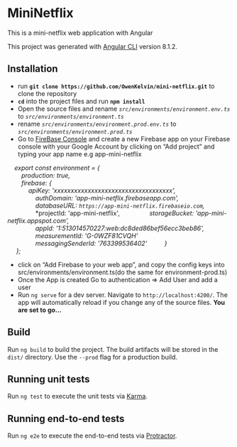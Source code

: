 
# MiniNetflix

This is a mini-netflix web application with Angular

This project was generated with [Angular CLI](https://github.com/angular/angular-cli) version 8.1.2.

## Installation

- run **`git clone https://github.com/OwenKelvin/mini-netflix.git`** to clone the repository
- **`cd`** into the project files and run **`npm install`**
- Open the source files and rename *`src/environments/environment.env.ts`* to *`src/environments/environment.ts`*
- rename *`src/environments/environment.prod.env.ts`* to *`src/environments/environment.prod.ts`*
- Go to [FireBase Console](https://console.firebase.google.com/u/0/) and create a new Firebase app on your Firebase console with your Google Account by clicking on “Add project” and typing your app name e.g app-mini-netflix

&nbsp;&nbsp;&nbsp;&nbsp;*export const environment = {*<br/>
&nbsp;&nbsp;&nbsp;&nbsp;&nbsp;&nbsp;&nbsp;&nbsp;*production: true,*<br/>
&nbsp;&nbsp;&nbsp;&nbsp;&nbsp;&nbsp;&nbsp;&nbsp;*firebase: {*<br/>
&nbsp;&nbsp;&nbsp;&nbsp;&nbsp;&nbsp;&nbsp;&nbsp;&nbsp;&nbsp;&nbsp;&nbsp;*apiKey: 'xxxxxxxxxxxxxxxxxxxxxxxxxxxxxxxxxxx',*</br>
&nbsp;&nbsp;&nbsp;&nbsp;&nbsp;&nbsp;&nbsp;&nbsp;&nbsp;&nbsp;&nbsp;&nbsp;&nbsp;&nbsp;&nbsp;&nbsp;*authDomain: 'app-mini-netflix.firebaseapp.com',*<br/>
&nbsp;&nbsp;&nbsp;&nbsp;&nbsp;&nbsp;&nbsp;&nbsp;&nbsp;&nbsp;&nbsp;&nbsp;&nbsp;&nbsp;&nbsp;&nbsp;*databaseURL: `https://app-mini-netflix.firebaseio.com`,*<br/>
&nbsp;&nbsp;&nbsp;&nbsp;&nbsp;&nbsp;&nbsp;&nbsp;&nbsp;&nbsp;&nbsp;&nbsp;&nbsp;&nbsp;&nbsp;&nbsp;*projectId: 'app-mini-netflix',
&nbsp;&nbsp;&nbsp;&nbsp;&nbsp;&nbsp;&nbsp;&nbsp;&nbsp;&nbsp;&nbsp;&nbsp;&nbsp;&nbsp;&nbsp;&nbsp;*storageBucket: 'app-mini-netflix.appspot.com',*<br/>
&nbsp;&nbsp;&nbsp;&nbsp;&nbsp;&nbsp;&nbsp;&nbsp;&nbsp;&nbsp;&nbsp;&nbsp;&nbsp;&nbsp;&nbsp;&nbsp;*appId: '1:513014570227:web:dc8ded86bef56ecc3beb86',*<br/>
&nbsp;&nbsp;&nbsp;&nbsp;&nbsp;&nbsp;&nbsp;&nbsp;&nbsp;&nbsp;&nbsp;&nbsp;&nbsp;&nbsp;&nbsp;&nbsp;*measurementId: 'G-0WZF81CVQH'*<br/>
&nbsp;&nbsp;&nbsp;&nbsp;&nbsp;&nbsp;&nbsp;&nbsp;&nbsp;&nbsp;&nbsp;&nbsp;&nbsp;&nbsp;&nbsp;&nbsp;*messagingSenderId: '763399536402'*
&nbsp;&nbsp;&nbsp;&nbsp;&nbsp;&nbsp;&nbsp;&nbsp; *}*<br/>
&nbsp;&nbsp;&nbsp;&nbsp; *};*<br/>

- click on “Add Firebase to your web app”, and copy the config keys into src/environments/environment.ts(do the same for environment-prod.ts)
- Once the App is created Go  to authentication => Add User and add a user
- Run `ng serve` for a dev server. Navigate to `http://localhost:4200/`. The app will automatically reload if you change any of the source files.
**You are set to go...**

## Build

Run `ng build` to build the project. The build artifacts will be stored in the `dist/` directory. Use the `--prod` flag for a production build.

## Running unit tests

Run `ng test` to execute the unit tests via [Karma](https://karma-runner.github.io).

## Running end-to-end tests

Run `ng e2e` to execute the end-to-end tests via [Protractor](http://www.protractortest.org/).
